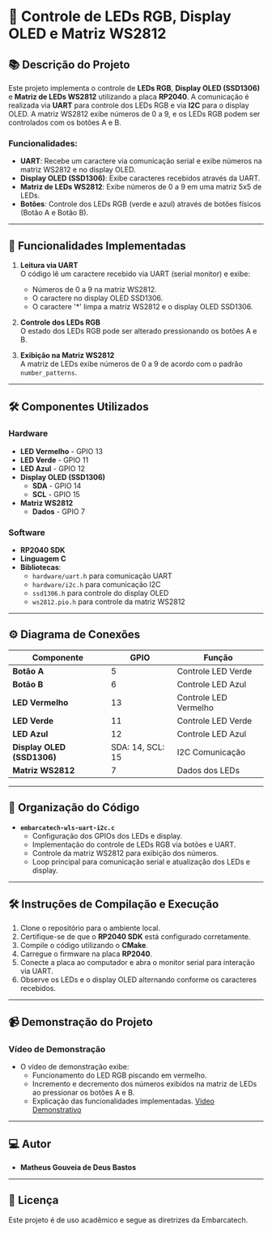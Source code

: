 # 🚦 Controle de LEDs RGB, Display OLED e Matriz WS2812

## 📚 Descrição do Projeto
Este projeto implementa o controle de **LEDs RGB**, **Display OLED (SSD1306)** e **Matriz de LEDs WS2812** utilizando a placa **RP2040**. A comunicação é realizada via **UART** para controle dos LEDs RGB e via **I2C** para o display OLED. A matriz WS2812 exibe números de 0 a 9, e os LEDs RGB podem ser controlados com os botões A e B.

### Funcionalidades:
- **UART**: Recebe um caractere via comunicação serial e exibe números na matriz WS2812 e no display OLED.
- **Display OLED (SSD1306)**: Exibe caracteres recebidos através da UART.
- **Matriz de LEDs WS2812**: Exibe números de 0 a 9 em uma matriz 5x5 de LEDs.
- **Botões**: Controle dos LEDs RGB (verde e azul) através de botões físicos (Botão A e Botão B).

---

## 🎯 Funcionalidades Implementadas

1. **Leitura via UART**  
   O código lê um caractere recebido via UART (serial monitor) e exibe:  
   - Números de 0 a 9 na matriz WS2812.  
   - O caractere no display OLED SSD1306. 
   - O caractere '*' limpa a matriz WS2812 e o display OLED SSD1306.

2. **Controle dos LEDs RGB**  
   O estado dos LEDs RGB pode ser alterado pressionando os botões A e B.  

3. **Exibição na Matriz WS2812**  
   A matriz de LEDs exibe números de 0 a 9 de acordo com o padrão `number_patterns`.

---

## 🛠️ Componentes Utilizados

### **Hardware**
- **LED Vermelho** - GPIO 13  
- **LED Verde** - GPIO 11  
- **LED Azul** - GPIO 12  
- **Display OLED (SSD1306)**  
  - **SDA** - GPIO 14  
  - **SCL** - GPIO 15  
- **Matriz WS2812**  
  - **Dados** - GPIO 7  

### **Software**
- **RP2040 SDK**  
- **Linguagem C**  
- **Bibliotecas**:  
  - `hardware/uart.h` para comunicação UART  
  - `hardware/i2c.h` para comunicação I2C  
  - `ssd1306.h` para controle do display OLED  
  - `ws2812.pio.h` para controle da matriz WS2812  

---

## ⚙️ Diagrama de Conexões

| Componente        | GPIO  | Função     |
|-------------------|-------|------------|
| **Botão A**       | 5     | Controle LED Verde   |
| **Botão B**       | 6     | Controle LED Azul    |
| **LED Vermelho**  | 13    | Controle LED Vermelho |
| **LED Verde**     | 11    | Controle LED Verde   |
| **LED Azul**      | 12    | Controle LED Azul    |
| **Display OLED (SSD1306)** | SDA: 14, SCL: 15 | I2C Comunicação |
| **Matriz WS2812** | 7     | Dados dos LEDs       |

---

## 📂 Organização do Código

- **`embarcatech-wls-uart-i2c.c`**  
  - Configuração dos GPIOs dos LEDs e display.  
  - Implementação do controle de LEDs RGB via botões e UART.  
  - Controle da matriz WS2812 para exibição dos números.  
  - Loop principal para comunicação serial e atualização dos LEDs e display.

---

## 🛠️ Instruções de Compilação e Execução

1. Clone o repositório para o ambiente local.
2. Certifique-se de que o **RP2040 SDK** está configurado corretamente.
3. Compile o código utilizando o **CMake**.
4. Carregue o firmware na placa **RP2040**.
5. Conecte a placa ao computador e abra o monitor serial para interação via UART.
6. Observe os LEDs e o display OLED alternando conforme os caracteres recebidos.

---
## 📹 Demonstração do Projeto

### Vídeo de Demonstração
- O vídeo de demonstração exibe:
  - Funcionamento do LED RGB piscando em vermelho.
  - Incremento e decremento dos números exibidos na matriz de LEDs ao pressionar os botões A e B.
  - Explicação das funcionalidades implementadas.
   [Video Demonstrativo](https://drive.google.com/file/d/1hQ3ad8FZgAsHX4Zvxa-uTeODmCXA-c7H/view?usp=sharing)
---



## 💻 Autor
- **Matheus Gouveia de Deus Bastos**

---

## 📜 Licença
Este projeto é de uso acadêmico e segue as diretrizes da Embarcatech.
